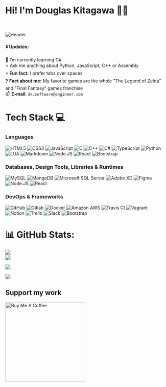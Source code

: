 # Hi! I'm Douglas Kitagawa 👋🏻
<br />

![Header](https://i.ibb.co/R7ybZFk/Github-Card.png)

#### ⬇️ Updates:

🦉 I’m currently learning C# <br />⭐ Ask me anything about Python, JavaScript, C++ or Assembly<br />⚡ **Fun fact:** I prefer tabs over spaces<br />❓ **Fact about me:** My favorite games are the whole "The Legend of Zelda" and "Final Fantasy" games franchise<br />📫 **E-mail**: `dk.software@engineer.com`

# Tech Stack 💻
### Languages
![HTML5](https://img.shields.io/badge/html5-%23E34F26.svg?style=for-the-badge&logo=html5&logoColor=white) ![CSS3](https://img.shields.io/badge/css3-%231572B6.svg?style=for-the-badge&logo=css3&logoColor=white) ![JavaScript](https://img.shields.io/badge/javascript-%23323330.svg?style=for-the-badge&logo=javascript&logoColor=%23F7DF1E) ![C](https://img.shields.io/badge/c-%2300599C.svg?style=for-the-badge&logo=c&logoColor=white) ![C++](https://img.shields.io/badge/c++-%2300599C.svg?style=for-the-badge&logo=c%2B%2B&logoColor=white) ![C#](https://img.shields.io/badge/c%20sharp-512BD4?style=for-the-badge&logo=csharp&logoColor=FFFFFF) ![TypeScript](https://img.shields.io/badge/TypeScript-3178C6?style=for-the-badge&logo=typescript&logoColor=FFFFFF) ![Python](https://img.shields.io/badge/python-3670A0?style=for-the-badge&logo=python&logoColor=ffdd54) ![LUA](https://img.shields.io/badge/lua-0844a6?style=for-the-badge&logo=lua&logoColor=FFFFFF) ![Markdown](https://img.shields.io/badge/markdown-%23000000.svg?style=for-the-badge&logo=markdown&logoColor=white) ![Node.JS](https://img.shields.io/badge/node.js-339933.svg?style=for-the-badge&logo=nodedotjs&logoColor=FFFFFF) ![React](https://img.shields.io/badge/react-00d2f7.svg?style=for-the-badge&logo=react&logoColor=FFFFFF) ![Bootstrap](https://img.shields.io/badge/bootstrap-7952B3.svg?style=for-the-badge&logo=bootstrap&logoColor=FFFFFF)

### Databases, Design Tools, Libraries & Runtimes
![MySQL](https://img.shields.io/badge/mysql-%2300f.svg?style=for-the-badge&logo=mysql&logoColor=white) ![MongoDB](https://img.shields.io/badge/MongoDB-%234ea94b.svg?style=for-the-badge&logo=mongodb&logoColor=white) ![Microsoft SQL Server](https://img.shields.io/badge/Microsoft%20SQL%20Server-%CC2927.svg?style=for-the-badge&logo=microsoftsqlserver&logoColor=white) ![Adobe XD](https://img.shields.io/badge/adobe%20xd-FF61F6?style=for-the-badge&logo=adobexd&logoColor=FFFFFF) ![Figma](https://img.shields.io/badge/figma-%23F24E1E.svg?style=for-the-badge&logo=figma&logoColor=white) ![Node.JS](https://img.shields.io/badge/node.js-339933.svg?style=for-the-badge&logo=nodedotjs&logoColor=FFFFFF) ![React](https://img.shields.io/badge/react-00d2f7.svg?style=for-the-badge&logo=react&logoColor=FFFFFF)

### DevOps & Frameworks
![GitHub](https://img.shields.io/badge/github-181717?style=for-the-badge&logo=github&logoColor=FFFFFF) ![Gitlab](https://img.shields.io/badge/gitlab-FC6D26?style=for-the-badge&logo=gitlab&logoColor=FFFFFF) ![Docker](https://img.shields.io/badge/docker-2496ED?style=for-the-badge&logo=docker&logoColor=FFFFFF) ![Amazon AWS](https://img.shields.io/badge/amazon%20aws-232F3E?style=for-the-badge&logo=amazonaws&logoColor=FFFFFF) ![Travis CI](https://img.shields.io/badge/travis%20ci-3EAAAF?style=for-the-badge&logo=travisci&logoColor=FFFFFF) ![Vagrant](https://img.shields.io/badge/vagrant-1868F2?style=for-the-badge&logo=vagrant&logoColor=FFFFFF) ![Notion](https://img.shields.io/badge/notion-%23000000.svg?style=for-the-badge&logo=notion&logoColor=white) ![Trello](https://img.shields.io/badge/trello-%23000000.svg?style=for-the-badge&logo=trello&logoColor=white) ![Slack](https://img.shields.io/badge/slack-4A154B.svg?style=for-the-badge&logo=slack&logoColor=white) ![Bootstrap](https://img.shields.io/badge/bootstrap-7952B3.svg?style=for-the-badge&logo=bootstrap&logoColor=FFFFFF)

# 📊 GitHub Stats:
![](https://github-readme-stats.vercel.app/api?username=sdkitagawa&theme=dark&hide_border=false&include_all_commits=false&count_private=false)<br/>
![](https://github-readme-streak-stats.herokuapp.com/?user=sdkitagawa&theme=dark&hide_border=false)<br/>

![](https://github-readme-stats.vercel.app/api/top-langs/?username=sdkitagawa&theme=dark&hide_border=false&include_all_commits=false&count_private=false&layout=compact)<br />

[![](https://visitcount.itsvg.in/api?id=sdkitagawa&icon=0&color=6)](https://visitcount.itsvg.in)

  ##  Support my work
 <a href="https://www.buymeacoffee.com/sdkitagawa" target="_blank"><img src="https://cdn.buymeacoffee.com/buttons/v2/arial-yellow.png" alt="Buy Me A Coffee" style="width: 250px !important" ></a>

<!--
  * Profile Template by: @dkitagawa | Douglas Kitagawa
-->
